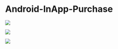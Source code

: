 # Android-InApp-Purchase

![](https://raw.githubusercontent.com/atabegruslan/Android-InApp-Purchase/master/Illustrations/1.PNG)

![](https://raw.githubusercontent.com/atabegruslan/Android-InApp-Purchase/master/Illustrations/2.PNG)

![](https://raw.githubusercontent.com/atabegruslan/Android-InApp-Purchase/master/Illustrations/3.PNG)
